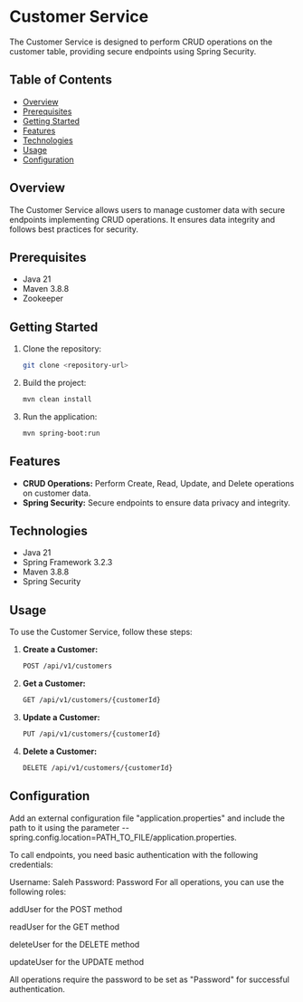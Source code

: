 # Customer Service

The Customer Service is designed to perform CRUD operations on the customer table, providing secure endpoints using Spring Security.

## Table of Contents

- [Overview](#overview)
- [Prerequisites](#prerequisites)
- [Getting Started](#getting-started)
- [Features](#features)
- [Technologies](#technologies)
- [Usage](#usage)
- [Configuration](#configuration)


## Overview

The Customer Service allows users to manage customer data with secure endpoints implementing CRUD operations. It ensures data integrity and follows best practices for security.

## Prerequisites

- Java 21
- Maven 3.8.8
- Zookeeper

## Getting Started

1. Clone the repository:

    ```bash
    git clone <repository-url>
    ```

2. Build the project:

    ```bash
    mvn clean install
    ```

3. Run the application:

    ```bash
    mvn spring-boot:run
    ```

## Features

- **CRUD Operations:** Perform Create, Read, Update, and Delete operations on customer data.
- **Spring Security:** Secure endpoints to ensure data privacy and integrity.

## Technologies

- Java 21
- Spring Framework 3.2.3
- Maven 3.8.8
- Spring Security

## Usage

To use the Customer Service, follow these steps:

1. **Create a Customer:**

   ```bash
   POST /api/v1/customers
2. **Get a Customer:** 
   ```bash
   GET /api/v1/customers/{customerId}
3. **Update a Customer:**
   ```bash
   PUT /api/v1/customers/{customerId}
4. **Delete a Customer:**
   ```bash
   DELETE /api/v1/customers/{customerId}

## Configuration
Add an external configuration file "application.properties" and include the path to it using the parameter --spring.config.location=PATH_TO_FILE/application.properties.

To call endpoints, you need basic authentication with the following credentials:

Username: Saleh
Password: Password
For all operations, you can use the following roles:

addUser for the POST method

readUser for the GET method

deleteUser for the DELETE method

updateUser for the UPDATE method

All operations require the password to be set as "Password" for successful authentication.
